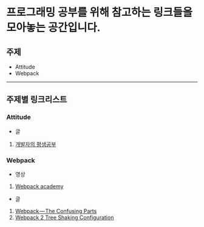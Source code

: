 # 프로그래밍 공부를 위해 참고하는 링크들을 모아놓는 공간입니다.

## 주제
- Attitude
- Webpack

---

## 주제별 링크리스트

### Attitude
- 글
1. [개발자의 평생공부](http://www.zdnet.co.kr/column/column_view.asp?artice_id=20170616090644)

### Webpack
- 영상
1. [Webpack academy](https://webpack.academy/)

- 글
1. [Webpack — The Confusing Parts](https://medium.com/@rajaraodv/webpack-the-confusing-parts-58712f8fcad9)
2. [Webpack 2 Tree Shaking Configuration](http://blog.sejongin.kr/65)

